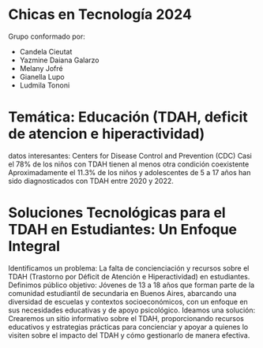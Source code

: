 # Chicas en Tecnología 2024
Grupo conformado por:
- Candela Cieutat
- Yazmine Daiana Galarzo
- Melany Jofré
- Gianella Lupo
- Ludmila Tononi
# Temática: Educación (TDAH, deficit de atencion e hiperactividad)

datos interesantes: Centers for Disease Control and Prevention (CDC)
    Casi el 78% de los niños con TDAH tienen al menos otra condición coexistente
    Aproximadamente el 11.3% de los niños y adolescentes de 5 a 17 años han sido diagnosticados con TDAH entre 2020 y 2022.



# Soluciones Tecnológicas para el TDAH en Estudiantes: Un Enfoque Integral

  Identificamos un problema: La falta de concienciación y recursos sobre el TDAH (Trastorno por Déficit de Atención e Hiperactividad) en estudiantes.
  Definimos público objetivo: Jóvenes de 13 a 18 años que forman parte de la comunidad estudiantil de secundaria en Buenos Aires, abarcando una diversidad de escuelas y        contextos socioeconómicos, con un enfoque en sus necesidades educativas y de apoyo psicológico.
  Ideamos una solución: Crearemos un sitio informativo sobre el TDAH, proporcionando recursos educativos y estrategias prácticas para concienciar y apoyar a quienes lo       
  visiten sobre el impacto del TDAH y cómo gestionarlo de manera efectiva.

